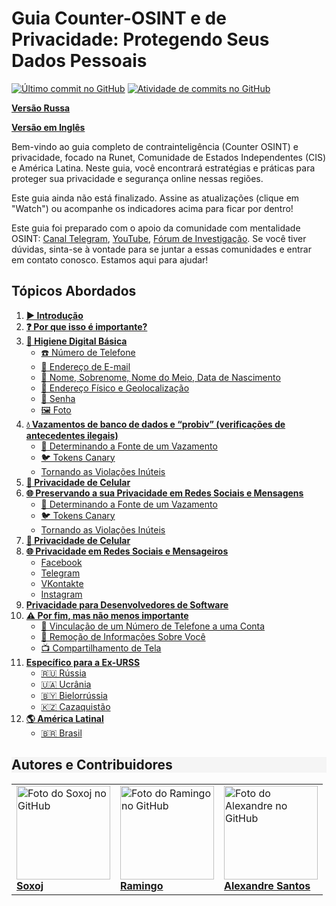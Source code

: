 # Guia Counter-OSINT e de Privacidade: Protegendo Seus Dados Pessoais

[![Último commit no GitHub](https://img.shields.io/github/last-commit/alexandresantosal91/counter-osint-guide-pt-br?label=Última%20Commit&color=success)](https://github.com/alexandresantosal91/counter-osint-guide-pt-br/commits/main)
[![Atividade de commits no GitHub](https://img.shields.io/github/commit-activity/m/alexandresantosal91/counter-osint-guide-pt-br?color=yellow&label=Frequência%20de%20Atualização&color=success)](https://github.com/alexandresantosal91/counter-osint-guide-pt-br)

**[Versão Russa](https://github.com/soxoj/counter-osint-guide-ru)** 

**[Versão em Inglês](https://github.com/soxoj/counter-osint-guide-en)**

Bem-vindo ao guia completo de contrainteligência (Counter OSINT) e privacidade, focado na Runet, Comunidade de Estados Independentes (CIS) e América Latina. Neste guia, você encontrará estratégias e práticas para proteger sua privacidade e segurança online nessas regiões.

Este guia ainda não está finalizado. Assine as atualizações (clique em "Watch") ou acompanhe os indicadores acima para ficar por dentro!

Este guia foi preparado com o apoio da comunidade com mentalidade OSINT: [Canal Telegram](https://t.me/osint_mindset), [YouTube](https://www.youtube.com/@osint_mindset), [Fórum de Investigação](https://t.me/+GMxoDCvLO0k0MWRi). Se você tiver dúvidas, sinta-se à vontade para se juntar a essas comunidades e entrar em contato conosco. Estamos aqui para ajudar!

## Tópicos Abordados

1. [**▶️ Introdução**](./pages/01-introducao.md)
2. [**❓ Por que isso é importante?**](./pages/02-por-que-e-importante.md)
3. [**🛁 Higiene Digital Básica**](./pages/03-higiene-digital.md)
    - [☎️ Número de Telefone](./pages/04-telefone.md)
    - [📧 Endereço de E-mail](./pages/05.mail.md)
    - [📛 Nome, Sobrenome, Nome do Meio, Data de Nascimento](./pages/06-dados-pessoais.md)
    - [📍 Endereço Físico e Geolocalização](./pages/07-endereco-fisico.md)
    - [🔑 Senha](./pages/08-senha.md)
    - [🖼️ Foto](./pages/09-foto.md)
4. [**💧 Vazamentos de banco de dados e “probiv” (verificações de antecedentes ilegais)**](./pages/10-vazamentos-dados.md)
    - [🔎 Determinando a Fonte de um Vazamento](./pages/11-fonte-vazamentos.md)
    - [🐦 Tokens Canary](./pages/12-tokens-canary.md)
    - [Tornando as Violações Inúteis](./pages/13-violacoes-inuteis.md)
5. [**📱 Privacidade de Celular**](./pages/14-privacidade-celular.md)
6. [**🌐 Preservando a sua Privacidade em Redes Sociais e Mensagens**]()
    - [🔎 Determinando a Fonte de um Vazamento](./pages/11-fonte-de-vazamentos.md)
    - [🐦 Tokens Canary](./pages/12-tokens-canary.md)
    - [Tornando as Violações Inúteis](./pages/13-violacoes-inuteis.md)
5. [**📱 Privacidade de Celular**]()
6. [**🌐 Privacidade em Redes Sociais e Mensageiros**]()
    - [Facebook]()
    - [Telegram]()
    - [VKontakte]()
    - [Instagram]()
7. [**Privacidade para Desenvolvedores de Software**]()
8. [**⚠️ Por fim, mas não menos importante**]()
    - [🔗 Vinculação de um Número de Telefone a uma Conta]()
    - [🚫 Remoção de Informações Sobre Você]()
    - [📺 Compartilhamento de Tela]()
9. [**Específico para a Ex-URSS**]()
    - [🇷🇺 Rússia]()
    - [🇺🇦 Ucrânia]()
    - [🇧🇾 Bielorrússia]()
    - [🇰🇿 Cazaquistão]()
10. [**🌎 América Latinal**]()
    - [🇧🇷 Brasil]()

<h2 style="background-color: #F5F5F5;">Autores e Contribuidores</h2>

<table>

  <tr>
    <td>
      <a href="https://github.com/soxoj">
        <img src="https://avatars.githubusercontent.com/u/31013580?v=4" alt="Foto do Soxoj no GitHub" width="150px"/>
        <br><b>Soxoj</b>
      </a>
    </td>
    <td>
      <a href="https://github.com/soxoj">
        <img src="https://avatars.githubusercontent.com/u/28706121?v=4" alt="Foto do Ramingo no GitHub" width="150px"/>
        <br><b>Ramingo</b>
      </a>
    </td>
    <td>
      <a href="https://github.com/alexandresantosal91">
        <img src="https://avatars.githubusercontent.com/u/122564125?s=400&u=89b5e90a309d06830dcac867a6a5a8e2940ff693&v=4" alt="Foto do Alexandre no GitHub" width="150px"/>
        <br><b>Alexandre Santos</b>
      </a>
    </td>
  </tr>

</table>